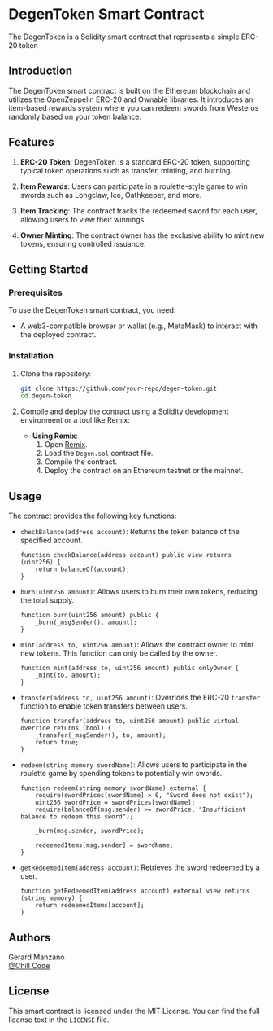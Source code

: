 # DegenToken Smart Contract

The DegenToken is a Solidity smart contract that represents a simple ERC-20 token

## Introduction

The DegenToken smart contract is built on the Ethereum blockchain and utilizes the OpenZeppelin ERC-20 and Ownable libraries. It introduces an item-based rewards system where you can redeem swords from Westeros randomly based on your token balance.

## Features

1. **ERC-20 Token**: DegenToken is a standard ERC-20 token, supporting typical token operations such as transfer, minting, and burning.

2. **Item Rewards**: Users can participate in a roulette-style game to win swords such as Longclaw, Ice, Oathkeeper, and more.

3. **Item Tracking**: The contract tracks the redeemed sword for each user, allowing users to view their winnings.

4. **Owner Minting**: The contract owner has the exclusive ability to mint new tokens, ensuring controlled issuance.

## Getting Started

### Prerequisites

To use the DegenToken smart contract, you need:

- A web3-compatible browser or wallet (e.g., MetaMask) to interact with the deployed contract.

### Installation

1. Clone the repository:
    ```sh
    git clone https://github.com/your-repo/degen-token.git
    cd degen-token
    ```

2. Compile and deploy the contract using a Solidity development environment or a tool like Remix:
    - **Using Remix**:
        1. Open [Remix](https://remix.ethereum.org/).
        2. Load the `Degen.sol` contract file.
        3. Compile the contract.
        4. Deploy the contract on an Ethereum testnet or the mainnet.

## Usage

The contract provides the following key functions:

- `checkBalance(address account)`: Returns the token balance of the specified account.
    ```solidity
    function checkBalance(address account) public view returns (uint256) {
        return balanceOf(account);
    }
    ```

- `burn(uint256 amount)`: Allows users to burn their own tokens, reducing the total supply.
    ```solidity
    function burn(uint256 amount) public {
        _burn(_msgSender(), amount);
    }
    ```

- `mint(address to, uint256 amount)`: Allows the contract owner to mint new tokens. This function can only be called by the owner.
    ```solidity
    function mint(address to, uint256 amount) public onlyOwner {
        _mint(to, amount);
    }
    ```

- `transfer(address to, uint256 amount)`: Overrides the ERC-20 `transfer` function to enable token transfers between users.
    ```solidity
    function transfer(address to, uint256 amount) public virtual override returns (bool) {
        _transfer(_msgSender(), to, amount);
        return true;
    }
    ```

- `redeem(string memory swordName)`: Allows users to participate in the roulette game by spending tokens to potentially win swords.
    ```solidity
    function redeem(string memory swordName) external {
        require(swordPrices[swordName] > 0, "Sword does not exist");
        uint256 swordPrice = swordPrices[swordName];
        require(balanceOf(msg.sender) >= swordPrice, "Insufficient balance to redeem this sword");

        _burn(msg.sender, swordPrice);

        redeemedItems[msg.sender] = swordName;
    }
    ```

- `getRedeemedItem(address account)`: Retrieves the sword redeemed by a user.
    ```solidity
    function getRedeemedItem(address account) external view returns (string memory) {
        return redeemedItems[account];
    }
    ```

## Authors

Gerard Manzano  
[@Chill Code](https://www.youtube.com/channel/UCqnpVDK-Ym41W1WDvBMmN6w)

## License

This smart contract is licensed under the MIT License. You can find the full license text in the `LICENSE` file.
